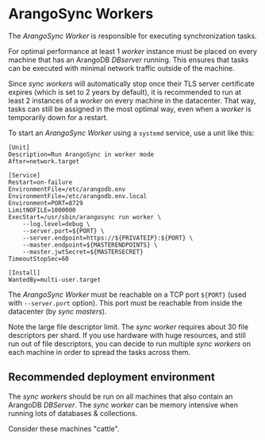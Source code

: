 <!-- don't edit here, its from https://@github.com/arangodb/arangosync.git / docs/Manual/ -->
# ArangoSync Workers

The _ArangoSync Worker_ is responsible for executing synchronization tasks.

For optimal performance at least 1 _worker_ instance must be placed on
every machine that has an ArangoDB _DBserver_ running. This ensures that tasks
can be executed with minimal network traffic outside of the machine.

Since _sync workers_ will automatically stop once their TLS server certificate expires
(which is set to 2 years by default), it is recommended to run at least 2 instances
of a _worker_ on every machine in the datacenter. That way, tasks can still be
assigned in the most optimal way, even when a _worker_ is temporarily down for a
restart.

To start an _ArangoSync Worker_ using a `systemd` service, use a unit like this:

```text
[Unit]
Description=Run ArangoSync in worker mode
After=network.target

[Service]
Restart=on-failure
EnvironmentFile=/etc/arangodb.env
EnvironmentFile=/etc/arangodb.env.local
Environment=PORT=8729
LimitNOFILE=1000000
ExecStart=/usr/sbin/arangosync run worker \
    --log.level=debug \
    --server.port=${PORT} \
    --server.endpoint=https://${PRIVATEIP}:${PORT} \
    --master.endpoint=${MASTERENDPOINTS} \
    --master.jwtSecret=${MASTERSECRET}
TimeoutStopSec=60

[Install]
WantedBy=multi-user.target
```

The _ArangoSync Worker_ must be reachable on a TCP port `${PORT}` (used with `--server.port`
option). This port must be reachable from inside the datacenter (by _sync masters_).

Note the large file descriptor limit. The _sync worker_ requires about 30 file descriptors per
shard. If you use hardware with huge resources, and still run out of file descriptors,
you can decide to run multiple _sync workers_ on each machine in order to spread the tasks across them.

## Recommended deployment environment

The _sync workers_ should be run on all machines that also contain an ArangoDB _DBServer_.
The _sync worker_ can be memory intensive when running lots of databases & collections.

Consider these machines "cattle".
